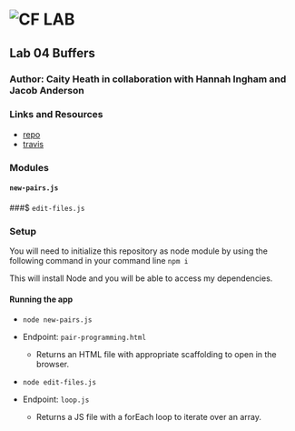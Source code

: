 ![CF](http://i.imgur.com/7v5ASc8.png) LAB
=================================================

## Lab 04 Buffers

### Author: Caity Heath in collaboration with Hannah Ingham and Jacob Anderson

### Links and Resources
* [repo](https://github.com/CaityHeath/04-buffers)
* [travis](https://www.travis-ci.com/)


### Modules
#### `new-pairs.js`
###$ `edit-files.js`



### Setup
You will need to initialize this repository as node module by using the following command in your command line 
`npm i`

This will install Node and you will be able to access my dependencies. 

#### Running the app
* `node new-pairs.js`
* Endpoint: `pair-programming.html`
  * Returns an HTML file with appropriate scaffolding to open in the browser.

* `node edit-files.js`
* Endpoint: `loop.js`
  * Returns a JS file with a forEach loop to iterate over an array. 




